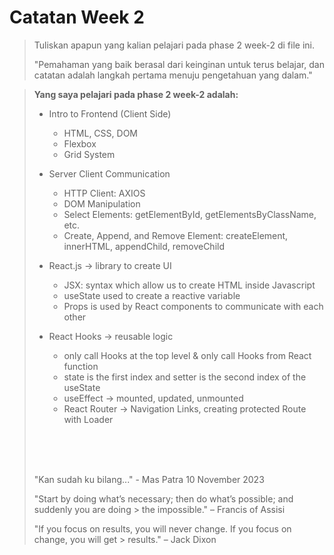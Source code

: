 # Catatan Week 2

> Tuliskan apapun yang kalian pelajari pada phase 2 week-2 di file ini.
>
> "Pemahaman yang baik berasal dari keinginan untuk terus belajar, dan catatan adalah langkah pertama menuju pengetahuan yang dalam."



> **Yang saya pelajari pada phase 2 week-2 adalah:** 
> - Intro to Frontend (Client Side)
>   - HTML, CSS, DOM
>   - Flexbox
>   - Grid System
>
> - Server Client Communication
>   - HTTP Client: AXIOS
>   - DOM Manipulation 
>   - Select Elements: getElementById, getElementsByClassName, etc.
>   - Create, Append, and Remove Element: createElement, innerHTML, appendChild, removeChild  
>
> - React.js -> library to create UI
>   - JSX: syntax which allow us to create HTML inside Javascript
>   - useState used to create a reactive variable
>   - Props is used by React components to communicate with each other
>
> - React Hooks -> reusable logic
>   - only call Hooks at the top level & only call Hooks from React function
>   - state is the first index and setter is the second index of the useState
>   - useEffect -> mounted, updated, unmounted
>   - React Router -> Navigation Links, creating protected Route with Loader
> 
> <br/><br/><br/>
>
>
> "Kan sudah ku bilang..." - Mas Patra 10 November 2023
>
> 
> "Start by doing what’s necessary; then do what’s possible; and suddenly you are doing > the impossible." – Francis of Assisi
>
>
> "If you focus on results, you will never change. If you focus on change, you will get > results." – Jack Dixon
>



